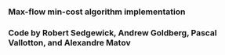### Max-flow min-cost algorithm implementation
### Code by Robert Sedgewick, Andrew Goldberg, Pascal Vallotton, and Alexandre Matov
